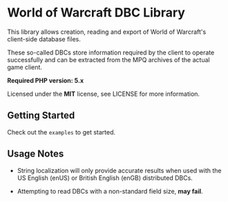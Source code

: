 # World of Warcraft DBC Library

This library allows creation, reading and export of World of Warcraft's client-side database files.

These so-called DBCs store information required by the client to operate successfully and can be extracted from the MPQ archives of the actual game client.

**Required PHP version: 5.x**

Licensed under the **MIT** license, see LICENSE for more information.


## Getting Started

Check out the `examples` to get started.


## Usage Notes

* String localization will only provide accurate results when used with the US English (enUS) or British English (enGB) distributed DBCs.

* Attempting to read DBCs with a non-standard field size, **may fail**.
